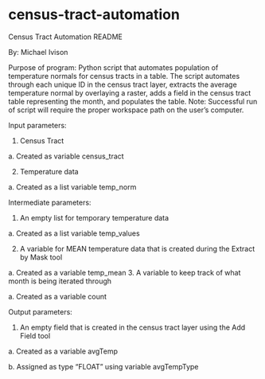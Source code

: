 # census-tract-automation

Census Tract Automation README

By: Michael Ivison

Purpose of program: Python script that automates population of temperature normals for census tracts in a table. The script automates through each unique ID in the census tract layer, extracts the average temperature normal by overlaying a raster, adds a field in the census tract table representing the month, and populates the table.
Note: Successful run of script will require the proper workspace path on the user’s computer.

Input parameters:
1.	Census Tract

 a.	Created as variable census_tract
 
2.	Temperature data

 a.	Created as a list variable temp_norm

Intermediate parameters:

1.	An empty list for temporary temperature data

 a.	Created as a list variable temp_values
 
2.	A variable for MEAN temperature data that is created during the Extract by Mask tool

 a.	Created as a variable temp_mean
3.	A variable to keep track of what month is being iterated through

 a.	Created as a variable count
 
Output parameters:
1.	An empty field that is created in the census tract layer using the Add Field tool

 a.	Created as a variable avgTemp
 
 b.	Assigned as type “FLOAT” using variable avgTempType
